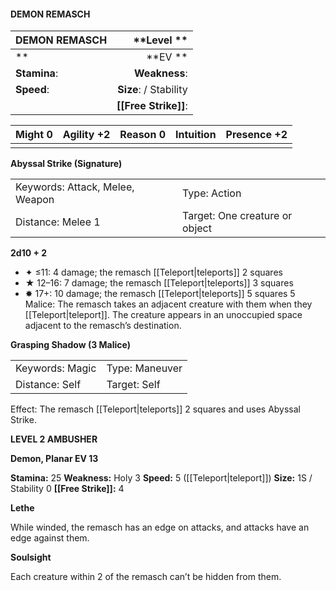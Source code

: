 #### DEMON REMASCH

| DEMON REMASCH |        \*\*Level  \*\* |
| :------------ | ---------------------: |
| \*\*          |            \*\*EV \*\* |
| **Stamina**:  |          **Weakness**: |
| **Speed**:    | **Size**:  / Stability |
|               |   **[[Free Strike]]**: |

| **Might** 0 | **Agility** +2 | **Reason** 0 | **Intuition** | **Presence** +2 |
| ----------- | -------------- | ------------ | ------------- | --------------- |
|             |                |              |               |                 |

**Abyssal Strike (Signature)**

|                                 |                                |
| :------------------------------ | :----------------------------- |
| Keywords: Attack, Melee, Weapon | Type: Action                   |
| Distance: Melee 1               | Target: One creature or object |

**2d10 + 2**

- ✦ ≤11: 4 damage; the remasch [[Teleport|teleports]] 2 squares
- ★ 12–16: 7 damage; the remasch [[Teleport|teleports]] 3 squares
- ✸ 17+: 10 damage; the remasch [[Teleport|teleports]] 5 squares 5 Malice: The remasch takes an adjacent creature with them when they [[Teleport|teleport]]. The creature appears in an unoccupied space adjacent to the remasch’s destination.

**Grasping Shadow (3 Malice)**

|                 |                |
| :-------------- | :------------- |
| Keywords: Magic | Type: Maneuver |
| Distance: Self  | Target: Self   |

Effect: The remasch [[Teleport|teleports]] 2 squares and uses Abyssal Strike.

**LEVEL 2 AMBUSHER**

**Demon, Planar EV 13**

**Stamina:** 25 **Weakness:** Holy 3 **Speed:** 5 ([[Teleport|teleport]]) **Size:** 1S / Stability 0 **[[Free Strike]]:** 4

**Lethe**

While winded, the remasch has an edge on attacks, and attacks have an edge against them.

**Soulsight**

Each creature within 2 of the remasch can’t be hidden from them.
